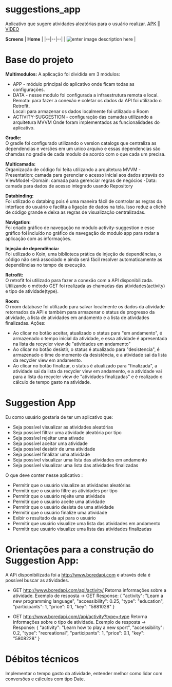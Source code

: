 # suggestions_app
Aplicativo que sugere atividades aleatórias para o usuário realizar.
[APK](https://github.com/priscillasouza/suggestions_app/main/apk/app-suggestion.apk?raw=true) || [VIDEO](https://github.com/priscillasouza/suggestions_app/main/assets/videos/video.mp4?raw=true)

**Screens**
| **Home** |
|--|--|--|
| ![enter image description here](https://github.com/priscillasouza/suggestions_app/main/assets/images/img.png) |


# Base do projeto
**Multimodulos:**
A aplicação foi dividida em 3 módulos:</br>
 * APP - módulo principal do aplicativo onde ficam todas as configurações. 
 * DATA - nesse modulo foi configurada a infraestrutura remota e local.</br>
 Remota: para fazer a conexão e coletar os dados da API foi utilizado o Retrofit.</br>
 Local: para armazenar os dados localmente foi utilizado o Room
 * ACTIVITY-SUGGESTION - configuração das camadas utilizando a arquitetura MVVM
Onde foram implementados as funcionalidades do aplicativo.

**Gradle:**</br>
O gradle foi configurado utilizando o version catalogs que centraliza as dependencias e versões em um unico arquivo e essas dependencias são chamdas no gradle de
cada modulo de acordo com o que cada um precisa.

**Multicamada:**</br>
Organização de código foi feita utilizando a arquitetura MVVM
 -Presentation: camada para gerenciar o acesso inicial aos dados através do ViewModel
 -Domain: camada para gerenciar regras de negócios
 -Data: camada para dados de acesso integrado usando Repository

**Databinding:**</br>
Foi utilizado o databing pois é uma maneira fácil de controlar as regras da interface do usuário e facilita a ligação de dados na tela. Isso reduz a clichê de código grande e deixa as regras de visualização centralizadas.

**Navigation:**</br>
Foi criado gráfico de navegação no módulo activity-suggestion e esse gráfico foi incluído no gráfico de navegação do modulo app para rodar a aplicação com as informações. 

**Injeção de dependência:**</br>
Foi utilizado o Koin, uma biblioteca prática de injeção de dependências, o código não será associado e ainda será fácil resolver automaticamente as dependências no tempo de execução.

**Retrofit:**</br>
O retrofit foi utilizado para fazer a conexão com a API disponibilizada.
Utilizando o método GET foi realizada as chamadas das atividades(activity) e tipo de atividade(type).

**Room:**</br>
O room database foi utilizado para salvar localmente os dados da atividade retornados da API e também para armazenar o status de progresso da atividade, a lista de 
atividades em andamento e a lista de atividades finalizadas.
Ações:
 - Ao clicar no botão aceitar, atualizado o status para "em andamento", é armazenado o tempo inicial da atividade, e essa atividade é apresentada na lista da 
recycler view de "atividades em andamento"
 - Ao clicar no botão desistir, o status é atualizado para "desistencia", é armazenado o time do momento da desistência, e a atividade sai da lista da recycler view em andamento.
 - Ao clicar no botão finalizar, o status é atualizado para "finalizada", a atividade sai da lista da recycler view em andamento, e a atividade vai para
a lista da recycler view de "atividades finalizadas" e é realizado o cálculo de tempo gasto na atividade.

# Suggestion App
Eu como usuário gostaria de ter um aplicativo que:
- Seja possível visualizar as atividades aleatórias
- Seja possível filtrar uma atividade aleatória por tipo
- Seja possível rejeitar uma ativade
- Seja possível aceitar uma atividade
- Seja possível desistir de uma atividade
- Seja possível finalizar uma atividade
- Seja possível visualizar uma lista das atividades em andamento
- Seja possível visualizar uma lista das atividades finalizadas

O que deve conter nesse aplicativo : 
- Permitir que o usuário visualize as atividades aleatórias
- Permitir que o usuário filtre as atividades por tipo
- Permitir que o usuário rejeite uma atividade
- Permitir que o usuário aceite uma atividade
- Permitir que o usuário desista de uma atividade
- Permitir que o usuário finalize uma atividade
- Exibir o resultado da api para o usuário
- Permitir que usuário visualize uma lista das atividades em andamento
- Permitir que usuário visualize uma lista das atividades finalizadas

# Orientações para a construção do Suggestion App:
A APi disponibilizada foi a http://www.boredapi.com e através dela é possível buscar as atividades.

- GET http://www.boredapi.com/api/activity/
Retorna informações sobre a atividade.
Exemplo de resposta ->
GET
Response:
{
	"activity": "Learn a new programming language",
	"accessibility": 0.25,
	"type": "education",
	"participants": 1,
	"price": 0.1,
	"key": "5881028"
}

- GET http://www.boredapi.com//api/activity?type=:type
Retorna informações sobre o tipo de atividade.
Exemplo de resposta ->
Response:
{
	"activity": "Learn how to play a new sport",
	"accessibility": 0.2,
	"type": "recreational",
	"participants": 1,
	"price": 0.1,
	"key": "5808228"
}

# Débitos técnicos
Implementar o tempo gasto da atividade, entender melhor como lidar com conversões e cálculos com tipo Date.









